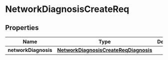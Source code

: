 # NetworkDiagnosisCreateReq

## Properties
Name | Type | Description | Notes
------------ | ------------- | ------------- | -------------
**networkDiagnosis** | [**NetworkDiagnosisCreateReqDiagnosis**](NetworkDiagnosisCreateReqDiagnosis.md) |  | 
